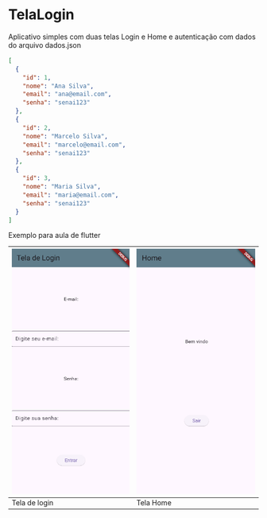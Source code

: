 # TelaLogin
Aplicativo simples com duas telas Login e Home e autenticação com dados do arquivo dados.json

```json
[
  {
    "id": 1,
    "nome": "Ana Silva",
    "email": "ana@email.com",
    "senha": "senai123"
  },
  {
    "id": 2,
    "nome": "Marcelo Silva",
    "email": "marcelo@email.com",
    "senha": "senai123"
  },
  {
    "id": 3,
    "nome": "Maria Silva",
    "email": "maria@email.com",
    "senha": "senai123"
  }
]
```

Exemplo para aula de flutter

| ![Login01](./assets/wireframes/login01.png) |![Login02](./assets/wireframes/login02.png)|
|---------------------------------------------|-|
| Tela de login                               |Tela Home|